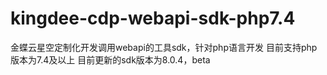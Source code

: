 # kingdee-cdp-webapi-sdk-php7.4
金蝶云星空定制化开发调用webapi的工具sdk，针对php语言开发
目前支持php版本为7.4及以上
目前更新的sdk版本为8.0.4，beta
